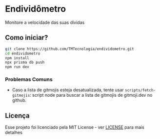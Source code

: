 # Endividômetro

Monitore a velocidade das suas dívidas

## Como iniciar?

```bash
git clone https://github.com/TMTecnologia/endividometro.git
cd endividometro
npm install
npx prisma db push
npm run dev
```

### Problemas Comuns

- Caso a lista de gitmojis esteja desatualizada, tente usar `scripts/fetch-gitmojis`: script node para buscar a lista de gitmojis de gitmoji.dev no github.

## Licença

Esse projeto foi licenciado pela MIT License - ver [LICENSE](LICENSE) para mais detalhes
